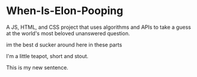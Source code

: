 # When-Is-Elon-Pooping
A JS, HTML, and CSS project that uses algorithms and APIs to take a guess at the world's most beloved unanswered question.

im the best d sucker around here in these parts

I'm a little teapot, short and stout.

This is my new sentence.